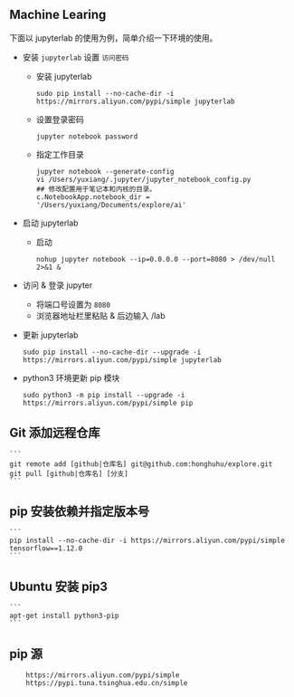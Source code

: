 ## Machine Learing

下面以 jupyterlab 的使用为例，简单介绍一下环境的使用。

- 安装 `jupyterlab`  设置 `访问密码`
    - 安装 jupyterlab
        ```
        sudo pip install --no-cache-dir -i https://mirrors.aliyun.com/pypi/simple jupyterlab
        ```
    - 设置登录密码
        ```
        jupyter notebook password
        ```
    - 指定工作目录
        ```
        jupyter notebook --generate-config
        vi /Users/yuxiang/.jupyter/jupyter_notebook_config.py 
        ## 修改配置用于笔记本和内核的目录。
        c.NotebookApp.notebook_dir = '/Users/yuxiang/Documents/explore/ai'
        ```

- 启动 jupyterlab
    - 启动
        ```
        nohup jupyter notebook --ip=0.0.0.0 --port=8080 > /dev/null 2>&1 &
        ```
 
- 访问 & 登录 jupyter
    - 将端口号设置为 `8080`
    - 浏览器地址栏里粘贴 & 后边输入 /lab

- 更新 jupyterlab
    ```
    sudo pip install --no-cache-dir --upgrade -i https://mirrors.aliyun.com/pypi/simple jupyterlab 
    ```
- python3 环境更新 pip 模块
    ```
    sudo python3 -m pip install --upgrade -i https://mirrors.aliyun.com/pypi/simple pip
    ```

## Git 添加远程仓库
    ```
    git remote add [github|仓库名] git@github.com:honghuhu/explore.git
    git pull [github|仓库名] [分支]
    ```

## pip 安装依赖并指定版本号
    ```
    pip install --no-cache-dir -i https://mirrors.aliyun.com/pypi/simple tensorflow==1.12.0
    ```

## Ubuntu 安装 pip3
    ```
    apt-get install python3-pip
    ```

## pip 源
```
    https://mirrors.aliyun.com/pypi/simple
    https://pypi.tuna.tsinghua.edu.cn/simple
```
